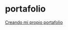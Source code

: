 # portafolio
 <a href="https://marcoeaesteban.github.io/portafolio/">Creando mi propio portafolio</a>

